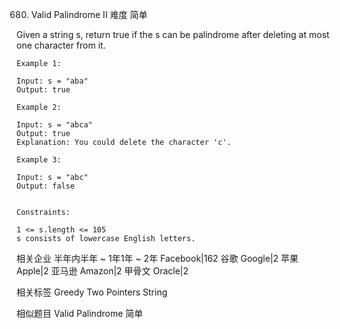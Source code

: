 680. Valid Palindrome II
难度
简单


Given a string s, return true if the s can be palindrome after deleting at most one character from it.

 
```
Example 1:

Input: s = "aba"
Output: true

Example 2:

Input: s = "abca"
Output: true
Explanation: You could delete the character 'c'.

Example 3:

Input: s = "abc"
Output: false
 

Constraints:

1 <= s.length <= 105
s consists of lowercase English letters.
```

相关企业
半年内半年 ~ 1年1年 ~ 2年
Facebook|162
谷歌 Google|2
苹果 Apple|2
亚马逊 Amazon|2
甲骨文 Oracle|2

相关标签
Greedy
Two Pointers
String

相似题目
Valid Palindrome
简单

